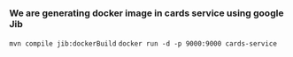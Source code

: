 ### We are generating docker image in cards service using google Jib
```mvn compile jib:dockerBuild```
```docker run -d -p 9000:9000 cards-service```
